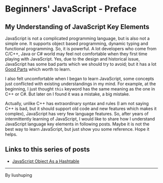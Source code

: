 # Beginners' JavaScript - Preface

## My Understanding of JavaScript Key Elements
JavaScript is not a complicated programming language, but is also not a simple one. It supports object based programming, dynamic typing and functional programming. So, it is powerful. A lot developers who come from C/C++, Java or C# world may feel not comfortable when they first time playing with JavaScript. Yes, due to the design and historical issue, JavaScript has some bad parts which we should try to avoid; but it has a lot [Good Parts](http://shop.oreilly.com/product/9780596517748.do) which worth to learn. 
 
I also felt uncomfortable when I began to learn JavaScript, some concepts just conflicted with existing understandings in my mind. For example, at the beginning, I just thought `this` keyword has the same meaning as the one in C++ or C#. But later on I found it was a mistake, a big mistake. 
 
Actually, unlike C++ has extraordinary syntax and rules (I am not saying C++ is bad, but it should support old code and new features which makes it complex), JavaScript has very few language features. So, after years of intermittently learning of JavaScript, I would like to share how I understand JavaScript language key elements in following posts. Maybe it is not the best way to learn JavaScript, but just show you some reference. Hope it helps. 

## Links to this series of posts
* [JavaScript Object As a Hashtable](/3)

---
By liushuping

